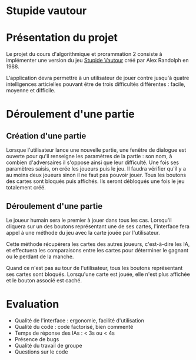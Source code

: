 Stupide vautour
===============

# Présentation du projet
Le projet du cours d'algorithmique et prorammation 2 consiste à implémenter
une version du jeu [Stupide Vautour](http://fr.wikipedia.org/wiki/Stupide_vautour) créé
par Alex Randolph en 1988.

L'application devra permettre à un utilisateur de jouer contre jusqu'à quatre
intelligences articielles pouvant être de trois difficultés différentes : facile,
moyenne et difficile.

# Déroulement d'une partie
## Création d'une partie
Lorsque l'utilisateur lance une nouvelle partie, une fenêtre de dialogue est ouverte
pour qu'il renseigne les paramètres de la partie : son nom, à combien d'adversaires
il s'oppose ainsi que leur difficulté. Une fois ses paramètres saisis, on crée
les joueurs puis le jeu. Il faudra vérifier qu'il y a au moins deux joueurs sinon
il ne faut pas pouvoir jouer. Tous les boutons des cartes sont bloqués puis affichés.
Ils seront débloqués une fois le jeu totalement créé.

## Déroulement d'une partie
Le joueur humain sera le premier à jouer dans tous les cas. Lorsqu'il cliquera sur
un des boutons représentant une de ses cartes, l'interface fera appel à une méthode
du jeu avec la carte jouée par l'utilisateur.

Cette méthode récupèrera les cartes des autres joueurs, c'est-à-dire les IA, et
effectuera les comparaisons entre les cartes pour déterminer le gagnant ou le perdant
de la manche.

Quand ce n'est pas au tour de l'utilisateur, tous les boutons représentant ses cartes
sont bloqués. Lorsqu'une carte est jouée, elle n'est plus affichée et le bouton
associé est caché.

# Evaluation
* Qualité de l'interface : ergonomie, facilité d'utilisation
* Qualité du code : code factorisé, bien commenté
* Temps de réponse des IAs : < 3s ou < 4s
* Présence de bugs
* Qualité du travail de groupe
* Questions sur le code
